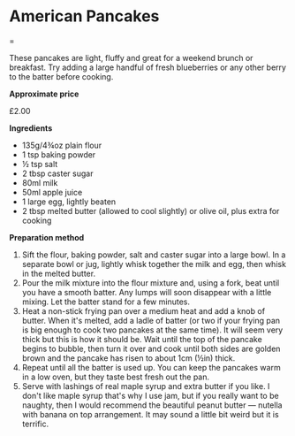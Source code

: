 # American Pancakes
=

These pancakes are light, fluffy and great for a weekend brunch or breakfast. Try adding a large handful of fresh blueberries or any other berry to the batter before cooking.

**Approximate price**

£2.00

**Ingredients**

- 135g/4¾oz plain flour
- 1 tsp baking powder
- ½ tsp salt
- 2 tbsp caster sugar
- 80ml milk
- 50ml apple juice
- 1 large egg, lightly beaten
- 2 tbsp melted butter (allowed to cool slightly) or olive oil, plus extra for cooking

**Preparation method**

1. Sift the flour, baking powder, salt and caster sugar into a large bowl. In a separate bowl or jug, lightly whisk together the milk and egg, then whisk in the melted butter.
2. Pour the milk mixture into the flour mixture and, using a fork, beat until you have a smooth batter. Any lumps will soon disappear with a little mixing. Let the batter stand for a few minutes.
3. Heat a non-stick frying pan over a medium heat and add a knob of butter. When it's melted, add a ladle of batter (or two if your frying pan is big enough to cook two pancakes at the same time). It will seem very thick but this is how it should be. Wait until the top of the pancake begins to bubble, then turn it over and cook until both sides are golden brown and the pancake has risen to about 1cm (½in) thick.
4. Repeat until all the batter is used up. You can keep the pancakes warm in a low oven, but they taste best fresh out the pan.
5. Serve with lashings of real maple syrup and extra butter if you like. I don't like maple syrup that's why I use jam, but if you really want to be naughty, then I would recommend the beautiful peanut butter — nutella with banana on top arrangement. It may sound a little bit weird but it is terrific.

